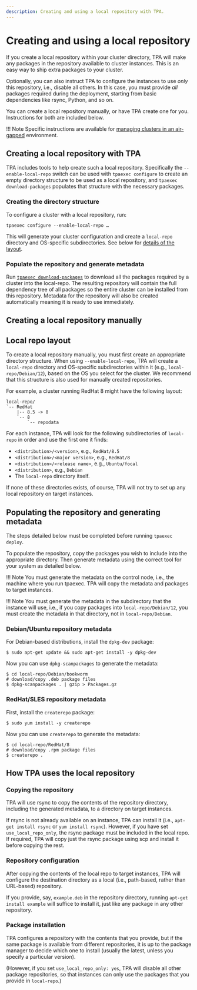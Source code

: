 ```yaml
---
description: Creating and using a local repository with TPA.
---
```



# Creating and using a local repository

If you create a local repository within your cluster directory, TPA
will make any packages in the repository available to cluster instances.
This is an easy way to ship extra packages to your cluster.

Optionally, you can also instruct TPA to configure the instances to
use _only_ this repository, i.e., disable all others. In this case, you
must provide _all_ packages required during the deployment, starting
from basic dependencies like rsync, Python, and so on.

You can create a local repository manually, or have TPA create one for
you. Instructions for both are included below.

!!! Note
    Specific instructions are available for [managing clusters in an
    air-gapped](air-gapped.md) environment.

## Creating a local repository with TPA

TPA includes tools to help create such a local repository. Specifically
the `--enable-local-repo` switch can be used with `tpaexec configure` to
create an empty directory structure to be used as a local repository,
and `tpaexec download-packages` populates that structure with the
necessary packages.

### Creating the directory structure

To configure a cluster with a local repository, run:

    tpaexec configure --enable-local-repo …

This will generate your cluster configuration and create a `local-repo`
directory and OS-specific subdirectories. See below for [details of the
layout](#local-repo-layout).

### Populate the repository and generate metadata

Run [`tpaexec download-packages`](tpaexec-download-packages.md) to
download all the packages required by a cluster into the local-repo.
The resulting repository will contain the full dependency tree of all
packages so the entire cluster can be installed from this repository.
Metadata for the repository will also be created automatically meaning
it is ready to use immediately.

## Creating a local repository manually

## Local repo layout

To create a local repository manually, you must first create an
appropriate directory structure. When using `--enable-local-repo`,
TPA will create a `local-repo` directory and OS-specific
subdirectories within it (e.g., `local-repo/Debian/12`), based on the OS
you select for the cluster. We recommend that this structure is also
used for manually created repositories.

For example, a cluster running RedHat 8 might have the following layout:

```text
local-repo/
`-- RedHat
    |-- 8.5 -> 8
    `-- 8
        `-- repodata
```

For each instance, TPA will look for the following subdirectories of
`local-repo` in order and use the first one it finds:

* `<distribution>/<version>`, e.g., `RedHat/8.5`
* `<distribution>/<major version>`, e.g., `RedHat/8`
* `<distribution>/<release name>`, e.g., `Ubuntu/focal`
* `<distribution>`, e.g., `Debian`
* The `local-repo` directory itself.

If none of these directories exists, of course, TPA will not try to
set up any local repository on target instances.

## Populating the repository and generating metadata

The steps detailed below must be completed before running
`tpaexec deploy`.

To populate the repository, copy the packages you wish to include into
the appropriate directory. Then generate metadata using the correct
tool for your system as detailed below.

!!! Note
    You must generate the metadata on the control node, i.e., the machine
    where you run tpaexec. TPA will copy the metadata and packages to
    target instances.

!!! Note
    You must generate the metadata in the subdirectory that the instance
    will use, i.e., if you copy packages into `local-repo/Debian/12`, you
    must create the metadata in that directory, not in `local-repo/Debian`.

### Debian/Ubuntu repository metadata

For Debian-based distributions, install the `dpkg-dev` package:

```shell
$ sudo apt-get update && sudo apt-get install -y dpkg-dev
```

Now you can use `dpkg-scanpackages` to generate the metadata:

```shell
$ cd local-repo/Debian/bookworm
# download/copy .deb package files
$ dpkg-scanpackages . | gzip > Packages.gz
```

### RedHat/SLES repository metadata

First, install the `createrepo` package:

```shell
$ sudo yum install -y createrepo
```

Now you can use `createrepo` to generate the metadata:

```shell
$ cd local-repo/RedHat/8
# download/copy .rpm package files
$ createrepo .
```

## How TPA uses the local repository

### Copying the repository

TPA will use rsync to copy the contents of the repository directory,
including the generated metadata, to a directory on target instances.

If rsync is not already available on an instance, TPA can install it
(i.e., `apt-get install rsync` or `yum install rsync`). However, if you
have set `use_local_repo_only`, the rsync package must be included in
the local repo. If required, TPA will copy just the rsync package
using scp and install it before copying the rest.

### Repository configuration

After copying the contents of the local repo to target instances,
TPA will configure the destination directory as a local (i.e.,
path-based, rather than URL-based) repository.

If you provide, say, `example.deb` in the repository
directory, running `apt-get install example` will suffice to install it,
just like any package in any other repository.

### Package installation

TPA configures a repository with the contents that you provide, but
if the same package is available from different repositories, it is up
to the package manager to decide which one to install (usually the
latest, unless you specify a particular version).

(However, if you set `use_local_repo_only: yes`, TPA will disable
all other package repositories, so that instances can only use the
packages that you provide in `local-repo`.)

